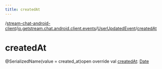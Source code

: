 ```yaml
---
title: createdAt
---
```

/[stream-chat-android-client](../../index.md)/[io.getstream.chat.android.client.events](../index.md)/[UserUpdatedEvent](index.md)/[createdAt](createdAt.md)  
  
  
  
# createdAt  
@SerializedName(value = created_at)open override val [createdAt](createdAt.md): [Date](https://developer.android.com/reference/kotlin/java/util/Date.html)
